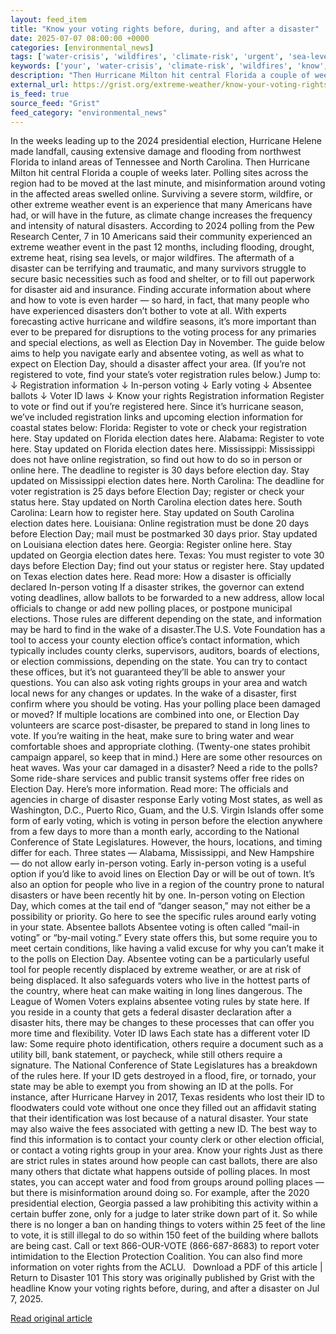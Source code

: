 ```yaml
---
layout: feed_item
title: "Know your voting rights before, during, and after a disaster"
date: 2025-07-07 08:00:00 +0000
categories: [environmental_news]
tags: ['water-crisis', 'wildfires', 'climate-risk', 'urgent', 'sea-level-rise', 'heatwave', 'insurance', 'drought', 'extreme-weather', 'coastal-impacts']
keywords: ['your', 'water-crisis', 'climate-risk', 'wildfires', 'know', 'urgent', 'sea-level-rise', 'voting']
description: "Then Hurricane Milton hit central Florida a couple of weeks later"
external_url: https://grist.org/extreme-weather/know-your-voting-rights-before-during-and-after-a-disaster/
is_feed: true
source_feed: "Grist"
feed_category: "environmental_news"
---
```


In the weeks leading up to the 2024 presidential election, Hurricane Helene made landfall, causing extensive damage and flooding from northwest Florida to inland areas of Tennessee and North Carolina. Then Hurricane Milton hit central Florida a couple of weeks later. Polling sites across the region had to be moved at the last minute, and misinformation around voting in the affected areas swelled online. Surviving a severe storm, wildfire, or other extreme weather event is an experience that many Americans have had, or will have in the future, as climate change increases the frequency and intensity of natural disasters. According to 2024 polling from the Pew Research Center, 7 in 10 Americans said their community experienced an extreme weather event in the past 12 months, including flooding, drought, extreme heat, rising sea levels, or major wildfires. The aftermath of a disaster can be terrifying and traumatic, and many survivors struggle to secure basic necessities such as food and shelter, or to fill out paperwork for disaster aid and insurance. Finding accurate information about where and how to vote is even harder — so hard, in fact, that many people who have experienced disasters don’t bother to vote at all. With experts forecasting active hurricane and wildfire seasons, it’s more important than ever to be prepared for disruptions to the voting process for any primaries and special elections, as well as Election Day in November. The guide below aims to help you navigate early and absentee voting, as well as what to expect on Election Day, should a disaster affect your area. (If you’re not registered to vote, find your state’s voter registration rules below.) Jump to: ↓ Registration information ↓ In-person voting ↓ Early voting ↓ Absentee ballots ↓ Voter ID laws ↓ Know your rights Registration information Register to vote or find out if you’re registered here. Since it’s hurricane season, we’ve included registration links and upcoming election information for coastal states below: Florida: Register to vote or check your registration here. Stay updated on Florida election dates here. Alabama: Register to vote here. Stay updated on Florida election dates here. Mississippi: Mississippi does not have online registration, so find out how to do so in person or online here. The deadline to register is 30 days before election day. Stay updated on Mississippi election dates here. North Carolina: The deadline for voter registration is 25 days before Election Day; register or check your status here. Stay updated on North Carolina election dates here. South Carolina: Learn how to register here. Stay updated on South Carolina election dates here. Louisiana: Online registration must be done 20 days before Election Day; mail must be postmarked 30 days prior. Stay updated on Louisiana election dates here. Georgia: Register online here. Stay updated on Georgia election dates here. Texas: You must register to vote 30 days before Election Day; find out your status or register here. Stay updated on Texas election dates here. Read more: How a disaster is officially declared In-person voting If a disaster strikes, the governor can extend voting deadlines, allow ballots to be forwarded to a new address, allow local officials to change or add new polling places, or postpone municipal elections. Those rules are different depending on the state, and information may be hard to find in the wake of a disaster.The U.S. Vote Foundation has a tool to access your county election office’s contact information, which typically includes county clerks, supervisors, auditors, boards of elections, or election commissions, depending on the state. You can try to contact these offices, but it’s not guaranteed they’ll be able to answer your questions. You can also ask voting rights groups in your area and watch local news for any changes or updates. In the wake of a disaster, first confirm where you should be voting. Has your polling place been damaged or moved? If multiple locations are combined into one, or Election Day volunteers are scarce post-disaster, be prepared to stand in long lines to vote. If you’re waiting in the heat, make sure to bring water and wear comfortable shoes and appropriate clothing. (Twenty-one states prohibit campaign apparel, so keep that in mind.) Here are some other resources on heat waves. Was your car damaged in a disaster? Need a ride to the polls? Some ride-share services and public transit systems offer free rides on Election Day. Here’s more information. Read more: The officials and agencies in charge of disaster response Early voting Most states, as well as Washington, D.C., Puerto Rico, Guam, and the U.S. Virgin Islands offer some form of early voting, which is voting in person before the election anywhere from a few days to more than a month early, according to the National Conference of State Legislatures. However, the hours, locations, and timing differ for each. Three states — Alabama, Mississippi, and New Hampshire —&nbsp;do not allow early in-person voting. Early in-person voting is a useful option if you’d like to avoid lines on Election Day or will be out of town. It’s also an option for people who live in a region of the country prone to natural disasters or have been recently hit by one. In-person voting on Election Day, which comes at the tail end of “danger season,” may not either be a possibility or priority. Go here to see the specific rules around early voting in your state. Absentee ballots Absentee voting is often called “mail-in voting” or “by-mail voting.” Every state offers this, but some require you to meet certain conditions, like having a valid excuse for why you can’t make it to the polls on Election Day. Absentee voting can be a particularly useful tool for people recently displaced by extreme weather, or are at risk of being displaced. It also safeguards voters who live in the hottest parts of the country, where heat can make waiting in long lines dangerous. The League of Women Voters explains absentee voting rules by state here. If you reside in a county that gets a federal disaster declaration after a disaster hits, there may be changes to these processes that can offer you more time and flexibility. Voter ID laws Each state has a different voter ID law: Some require photo identification, others require a document such as a utility bill, bank statement, or paycheck, while still others require a signature. The National Conference of State Legislatures has a breakdown of the rules here. If your ID gets destroyed in a flood, fire, or tornado, your state may be able to exempt you from showing an ID at the polls. For instance, after Hurricane Harvey in 2017, Texas residents who lost their ID to floodwaters could vote without one once they filled out an affidavit stating that their identification was lost because of a natural disaster. Your state may also waive the fees associated with getting a new ID. The best way to find this information is to contact your county clerk or other election official, or contact a voting rights group in your area. Know your rights Just as there are strict rules in states around how people can cast ballots, there are also many others that dictate what happens outside of polling places. In most states, you can accept water and food from groups around polling places — but there is misinformation around doing so. For example, after the 2020 presidential election, Georgia passed a law prohibiting this activity within a certain buffer zone, only for a judge to later strike down part of it. So while there is no longer a ban on handing things to voters within 25 feet of the line to vote, it is still illegal to do so within 150 feet of the building where ballots are being cast. Call or text 866-OUR-VOTE (866-687-8683) to report voter intimidation to the Election Protection Coalition. You can also find more information on voter rights from the ACLU. &nbsp; Download a PDF of this article | Return to Disaster 101 This story was originally published by Grist with the headline Know your voting rights before, during, and after a disaster on Jul 7, 2025.

[Read original article](https://grist.org/extreme-weather/know-your-voting-rights-before-during-and-after-a-disaster/)

